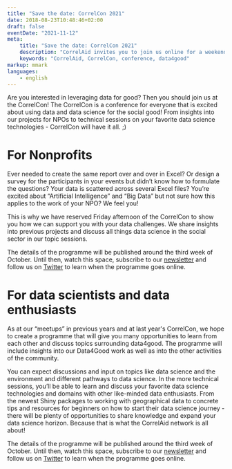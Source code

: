 ```yaml
---
title: "Save the date: CorrelCon 2021"
date: 2018-08-23T10:48:46+02:00
draft: false
eventDate: "2021-11-12"
meta:
    title: "Save the date: CorrelCon 2021"
    description: "CorrelAid invites you to join us online for a weekend of Data4Good from November 12-13. Doesn't matter if you're a data enthusiast, an interested NPO or just someone who likes attending conferences with nice people! Watch this space in the following weeks for the program and more information!"
    keywords: "CorrelAid, CorrelCon, conference, data4good"
markup: mmark
languages: 
    - english
---
```


Are you interested in leveraging data for good? Then you should join us at the CorrelCon! The CorrelCon is a conference for everyone that is excited about using data and data science for the social good! From insights into our projects for NPOs to technical sessions on your favorite data science technologies - CorrelCon will have it all. ;) 



# For Nonprofits

Ever needed to create the same report over and over in Excel? Or design a survey for the participants in your events but didn’t know how to formulate the questions? Your data is scattered across several Excel files? You’re excited about “Artificial Intelligence” and “Big Data” but not sure how this applies to the work of your NPO? We feel you! 

This is why we have reserved Friday afternoon of the CorrelCon to show you how we can support you with your data challenges. We share insights into previous projects and discuss all things data science in the social sector in our topic sessions.

The details of the programme will be published around the third week of October. Until then, watch this space, subscribe to our [newsletter](https://correlaid.us12.list-manage.com/subscribe?u=b294bf2834adf5d89bdd2dd5a&id=175fade988) and follow us on [Twitter](https://twitter.com/correlaid) to learn when the programme goes online.

# For data scientists and data enthusiasts

As at our “meetups” in previous years and at last year's CorrelCon, we hope to create a programme that will give you many opportunities to learn from each other and discuss topics surrounding data4good. The programme will include insights into our Data4Good work as well as into the other activities of the community.

You can expect discussions and input on topics like data science and the environment and different pathways to data science. In the more technical sessions, you’ll be able to learn and discuss your favorite data science technologies and domains with other like-minded data enthusiasts. From the newest Shiny packages to working with geographical data to concrete tips and resources for beginners on how to start their data science journey - there will be plenty of opportunities to share knowledge and expand your data science horizon. Because that is what the CorrelAid network is all about!

The details of the programme will be published around the third week of October. Until then, watch this space, subscribe to our [newsletter](http://eepurl.com/duIb-L) and follow us on [Twitter](https://twitter.com/correlaid) to learn when the programme goes online.